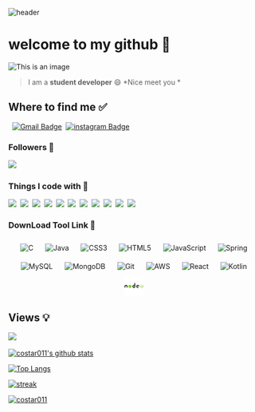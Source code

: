 ![header](https://capsule-render.vercel.app/api?type=waving&color=1103a3&height=300&section=header&text=YeRim_GitHub&fontColor=FFFFFF&fontSize=100&animation=fadeIn&fontAlignY=38&desc=%50&descAlignY=&descAlign=)

# welcome to my github 🥰

![This is an image](https://myoctocat.com/assets/images/base-octocat.svg)

> I am a **student developer** 😄 *Nice meet you *


## Where to find me ✅
&nbsp;&nbsp;[![Gmail Badge](https://img.shields.io/badge/Gmail-d14836?style=flat-square&logo=Gmail&logoColor=white&link=mailto:yerim.dev@gmail.com)](mailto:yerim.dev@gmail.com)&nbsp;
[![instagram Badge](https://img.shields.io/badge/-Instagram-dd2a7b?style=flat-square&logo=instagram&logoColor=white&link=https://www.instagram.com/dev.yerim/)](https://www.instagram.com/dev.yerim/)

### Followers 👥
<a href="https://github.com/costar011/">
    <img src="https://img.shields.io/github/followers/costar011?style=social" style="height : auto;"/>
</a>

### Things I code with 💓
  <img src="https://img.shields.io/badge/Spring-6DB33F?style=flat-square&logo=Spring&logoColor=white"/></a>&nbsp;
  <img src="https://img.shields.io/badge/React-61DAFB?style=flat-square&logo=React&logoColor=white"/></a>&nbsp;
  <img src="https://img.shields.io/badge/JavaScript-F7DF1E?style=flat-square&logo=JavaScript&logoColor=white"/></a>&nbsp;
  <img src="https://img.shields.io/badge/MySQL-4479A1?style=flat-square&logo=MySQl&logoColor=white"/></a>&nbsp;
  <img src="https://img.shields.io/badge/MongoDB-47A248?style=flat-square&logo=MongoDB&logoColor=white"/></a>&nbsp;
  <img src="https://img.shields.io/badge/Java-007396?style=flat-square&logo=Java&logoColor=white"/></a>&nbsp;
  <img src="https://img.shields.io/badge/Oracle-F80000?style=flat-square&logo=Oracle&logoColor=white"/></a>&nbsp;
  <img src="https://img.shields.io/badge/CSS-1572B6?style=flat-square&logo=CSS3&logoColor=white"/></a>&nbsp;
  <img src="https://img.shields.io/badge/HTML-E34F26?style=flat-square&logo=HTML5&logoColor=white"/></a>&nbsp;
  <img src="https://img.shields.io/badge/Node.js-339933?style=flat-square&logo=Node.js&logoColor=white"/>&nbsp;
  <img src="https://img.shields.io/badge/Firebase-FFCA28?style=flat-square&logo=firebase&logoColor=white"/>&nbsp;
 </p>
 
 ### DownLoad Tool Link 📃
 <div align="center">
 <img style="margin: 10px" src="https://profilinator.rishav.dev/skills-assets/c-original.svg" alt="C" height="50" />
 <img style="margin: 10px" src="https://profilinator.rishav.dev/skills-assets/java-original-wordmark.svg" alt="Java" height="50" />
 <img style="margin: 10px" src="https://profilinator.rishav.dev/skills-assets/css3-original-wordmark.svg" alt="CSS3" height="50" />
 <img style="margin: 10px" src="https://profilinator.rishav.dev/skills-assets/html5-original-wordmark.svg" alt="HTML5" height="50" />
 <img style="margin: 10px" src="https://profilinator.rishav.dev/skills-assets/javascript-original.svg" alt="JavaScript" height="50" />
 <img style="margin: 10px" src="https://profilinator.rishav.dev/skills-assets/springio-icon.svg" alt="Spring" height="50" />
 <img style="margin: 10px" src="https://profilinator.rishav.dev/skills-assets/mysql-original-wordmark.svg" alt="MySQL" height="50" />
 <img style="margin: 10px" src="https://profilinator.rishav.dev/skills-assets/mongodb-original-wordmark.svg" alt="MongoDB" height="50" />
 <img style="margin: 10px" src="https://profilinator.rishav.dev/skills-assets/git-scm-icon.svg" alt="Git" height="50" />
 <img style="margin: 10px" src="https://profilinator.rishav.dev/skills-assets/amazonwebservices-original-wordmark.svg" alt="AWS" height="50" />
 <img style="margin: 10px" src="https://profilinator.rishav.dev/skills-assets/react-original-wordmark.svg" alt="React" height="50" />
 <img style="margin: 10px" src="https://profilinator.rishav.dev/skills-assets/kotlinlang-icon.svg" alt="Kotlin" height="50" />
 <a href="https://nodejs.org" target="_blank"> <img src="https://raw.githubusercontent.com/devicons/devicon/master/icons/nodejs/nodejs-original-wordmark.svg" alt="nodejs" width="40" height="40"/> </a> <a href="https://reactjs.org/" target="_blank"> </a>
</div>


## Views 💡
<a href="https://github.com/seondal"><img src="https://hits.seeyoufarm.com/api/count/incr/badge.svg?url=https%3A%2F%2Fgithub.com%2Fseondal&count_bg=%23000000&title_bg=%23000000&icon=github.svg&icon_color=%23E7E7E7&title=GitHub&edge_flat=false)"/></a>


[![costar011's github stats](https://github-readme-stats.vercel.app/api?username=costar011&show_icons=true&theme=dracula)](https://github.com/costar011)

[![Top Langs](https://github-readme-stats.vercel.app/api/top-langs/?username=costar011&layout=compact&langs_count=10&theme=dracula)](https://github.com/costar011)

[![streak](https://github-readme-streak-stats.herokuapp.com/?user=utilforever&theme=calm)](https://github.com/costar011)

[![costar011](https://github-profile-trophy.vercel.app/?username=costar011&theme=onedark)](https://github.com/costar011)

